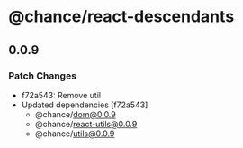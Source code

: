 # @chance/react-descendants

## 0.0.9

### Patch Changes

- f72a543: Remove util
- Updated dependencies [f72a543]
  - @chance/dom@0.0.9
  - @chance/react-utils@0.0.9
  - @chance/utils@0.0.9
